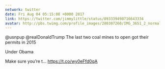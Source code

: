 ```yaml
---
network: twitter
date: Fri Aug 04 05:15:08 +0000 2017
link: https://twitter.com/jimmylittle/status/893339498716643334
avatar: http://pbs.twimg.com/profile_images/280307260/IMG_3651_2_normal.jpg
---
```


@usnpup @realDonaldTrump The last two coal mines to open got their permits in 2015

Under Obama

Make sure you’re t… https://t.co/wy0eFfd0qA
